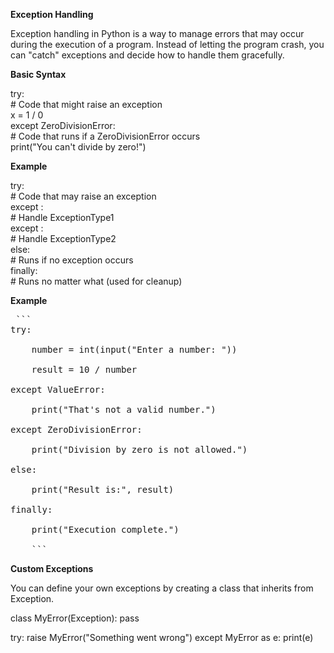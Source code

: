 **Exception Handling**

Exception handling in Python is a way to manage errors that may occur during the execution of a program. Instead of letting the program crash, you can "catch" exceptions and decide how to handle them gracefully.

**Basic Syntax** <br>

try:<br>
    # Code that might raise an exception<br>
    x = 1 / 0<br>
except ZeroDivisionError:<br>
    # Code that runs if a ZeroDivisionError occurs<br>
    print("You can't divide by zero!")<br>

**Example**

try:<br>
    # Code that may raise an exception<br>
except <ExceptionType1>:<br>
    # Handle ExceptionType1<br>
except <ExceptionType2>:<br>
    # Handle ExceptionType2<br>
else:<br>
    # Runs if no exception occurs<br>
finally:<br>
    # Runs no matter what (used for cleanup)   <br> 

**Example** <br>

<pre> ```
try:<br>
    number = int(input("Enter a number: "))<br>
    result = 10 / number<br>
except ValueError:<br>
    print("That's not a valid number.")<br>
except ZeroDivisionError:<br>
    print("Division by zero is not allowed.")<br>
else:<br>
    print("Result is:", result)<br>
finally:<br>
    print("Execution complete.")<br>
    ``` </pre>



**Custom Exceptions** <br>

You can define your own exceptions by creating a class that inherits from Exception.<br>

class MyError(Exception):
    pass

try:
    raise MyError("Something went wrong")
except MyError as e:
    print(e)    
